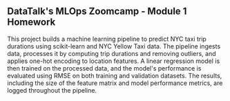 ## DataTalk's MLOps Zoomcamp - Module 1 Homework

This project builds a machine learning pipeline to predict NYC taxi trip durations using scikit-learn and NYC Yellow Taxi data. The pipeline ingests data, processes it by computing trip durations and removing outliers, and applies one-hot encoding to location features. A linear regression model is then trained on the processed data, and the model's performance is evaluated using RMSE on both training and validation datasets. The results, including the size of the feature matrix and model performance metrics, are logged throughout the pipeline.
